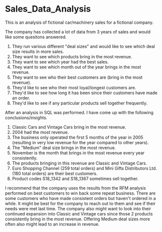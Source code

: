 # Sales_Data_Analysis

This is an analysis of fictional car/machinery sales for a fictional company.

The company has collected a lot of data from 3 years of sales and would like some quesitons answered. 
1) They run various different "deal sizes" and would like to see which deal size results in more sales.
2) They want to see which products bring in the most revenue.
3) They want to see which year had the best sales.
4) They want to see which month out of the year brings in the most revenue.
5) They want to see who their best customers are (bring in the most revenue).
6) They'd like to see who their most loyal/longest customers are.
7) They'd like to see how long it has been since their customers have made an order.
8) They'd like to see if any particular products sell together frequently.

After an analysis in SQL was performed. I have come up with the following conclusions/insights.
1) Classic Cars and Vintage Cars bring in the most revenue.
2) 2004 had the most revenue.
3) The business only operated the first 5 months of the year in 2005 (resulting in very low revenue for the year compared to other years).
4) The "Medium" deal size brings in the most revenue.
5) November is the month that brings in the most revenue every year consistently.
6) The products bringing in this revenue are Classic and Vintage Cars.
7) Euro Shopping Channel (259 total orders) and Mini Gifts Distributors Ltd.(180 total orders) are their best customers.
8) Product codes S18_1342 and S18_1367 sometimes sell together.

I recommend that the company uses the results from the RFM analysis performed on best customers to win back some repeat business. 
There are some customers who have made consistent orders but haven't ordered in a while. It might be best for the company to reach
out to them and see if their needs were met last time. The company also might want to look into their continued expansion into Classic 
and Vintage cars since those 2 products consistently bring in the most revenue. Offering Medium deal sizes more often also might lead
to an increase in revenue.


